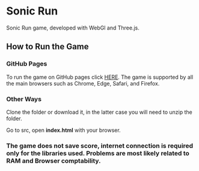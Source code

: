 # Sonic Run

Sonic Run game, developed with WebGl and Three.js.

## How to Run the Game 

### GitHub Pages

To run the game on GitHub pages click <a href='https://sapienzainteractivegraphicscourse.github.io/finalproject-sonic-run/'>HERE</a>.
The game is supported by all the main browsers such as Chrome, Edge, Safari, and Firefox.

### Other Ways 

Clone the folder or download it, in the latter case you will need to unzip the folder.

Go to src, open **index.html** with your browser. 

### The game does not save score, internet connection is required only for the libraries used. Problems are most likely related to RAM and Browser comptability. 



